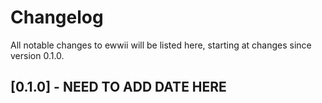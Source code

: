 # Changelog

All notable changes to ewwii will be listed here, starting at changes since version 0.1.0.

## [0.1.0] - NEED TO ADD DATE HERE
